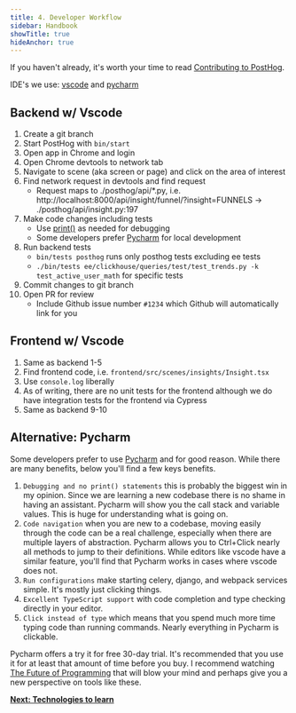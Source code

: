 ```yaml
---
title: 4. Developer Workflow
sidebar: Handbook
showTitle: true
hideAnchor: true
---
```


If you haven't already, it's worth your time to read [Contributing to PostHog](https://posthog.com/docs/contributing).

IDE's we use: [vscode](https://code.visualstudio.com/) and [pycharm](https://www.jetbrains.com/pycharm/)

## Backend w/ Vscode

1. Create a git branch
2. Start PostHog with `bin/start`
3. Open app in Chrome and login
4. Open Chrome devtools to network tab
5. Navigate to scene (aka screen or page) and click on the area of interest
6. Find network request in devtools and find request
    - Request maps to ./posthog/api/*.py, i.e. http://localhost:8000/api/insight/funnel/?insight=FUNNELS -> ./posthog/api/insight.py:197
7. Make code changes including tests
    - Use [print()](https://realpython.com/python-print/) as needed for debugging
    - Some developers prefer [Pycharm](https://www.jetbrains.com/pycharm/) for local development
8. Run backend tests
    - `bin/tests posthog` runs only posthog tests excluding ee tests
    - `./bin/tests ee/clickhouse/queries/test/test_trends.py -k test_active_user_math` for specific tests
9. Commit changes to git branch
10. Open PR for review
    - Include Github issue number `#1234` which Github will automatically link for you

## Frontend w/ Vscode

1. Same as backend 1-5
2. Find frontend code, i.e. `frontend/src/scenes/insights/Insight.tsx`
3. Use `console.log` liberally
3. As of writing, there are no unit tests for the frontend although we do have integration tests for the frontend via Cypress
4. Same as backend 9-10

## Alternative: Pycharm

Some developers prefer to use [Pycharm](https://www.jetbrains.com/pycharm/) and for 
good reason. While there are many benefits, below you'll find a few keys benefits.

1. `Debugging and no print() statements` this is probably the biggest win in my opinion. 
   Since we are learning a new codebase there is no shame in having an assistant. Pycharm
   will show you the call stack and variable values. This is huge for understanding what
   is going on.
2. `Code navigation` when you are new to a codebase, moving easily through the code
   can be a real challenge, especially when there are multiple layers of abstraction. 
   Pycharm allows you to Ctrl+Click nearly all methods to jump to their definitions.
   While editors like vscode have a similar feature, you'll find that Pycharm works
   in cases where vscode does not.
3. `Run configurations` make starting celery, django, and webpack services simple. It's 
   mostly just clicking things.
4. `Excellent TypeScript support` with code completion and type checking directly in your 
   editor.
5. `Click instead of type` which means that you spend much more time typing code than 
   running commands. Nearly everything in Pycharm is clickable.
   
Pycharm offers a try it for free 30-day trial. It's recommended that you use it for at least 
that amount of time before you buy. I recommend watching [The Future of Programming](https://www.youtube.com/watch?v=8pTEmbeENF4) 
that will blow your mind and perhaps give you a new perspective on tools like these.

**[Next: Technologies to learn](technologies-to-learn)**
